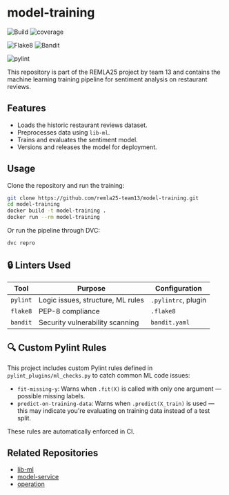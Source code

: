 # model-training

![Build](https://github.com/remla25-team13/model-training/actions/workflows/quality.yml/badge.svg)
![coverage](https://img.shields.io/badge/Coverage-unknown-lightgrey)

<!--still need to be done dynamically!-->
![Flake8](https://img.shields.io/badge/code%20style-flake8-blue)
![Bandit](https://img.shields.io/badge/security-bandit-yellow)

![pylint](https://img.shields.io/badge/PyLint-7.34-yellow?logo=python![pylint](https://img.shields.io/badge/PyLint-10.00-blue?logo=python![pylint](https://img.shields.io/badge/PyLint-10.00-brightgreen?logo=python![pylint](https://img.shields.io/badge/PyLint-10.00-brightgreen?logo=python![pylint](https://img.shields.io/badge/PyLint-NA-lightgrey?logo=python&logoColor=white)logoColor=white)logoColor=white)logoColor=white)logoColor=white)



This repository is part of the REMLA25 project by team 13 and contains the machine learning training pipeline for sentiment analysis on restaurant reviews.

## Features
- Loads the historic restaurant reviews dataset.
- Preprocesses data using `lib-ml`.
- Trains and evaluates the sentiment model.
- Versions and releases the model for deployment.

## Usage
Clone the repository and run the training:

```bash
git clone https://github.com/remla25-team13/model-training.git
cd model-training
docker build -t model-training .
docker run --rm model-training
```

Or run the pipeline through DVC:
```bash
dvc repro
```

## 🔒 Linters Used

| Tool     | Purpose                            | Configuration        |
|----------|------------------------------------|-----------------------|
| `pylint` | Logic issues, structure, ML rules  | `.pylintrc`, plugin   |
| `flake8` | PEP-8 compliance                   | `.flake8`             |
| `bandit` | Security vulnerability scanning    | `bandit.yaml`         |

## 🔍 Custom Pylint Rules

This project includes custom Pylint rules defined in `pylint_plugins/ml_checks.py` to catch common ML code issues:

- `fit-missing-y`: Warns when `.fit(X)` is called with only one argument — possible missing labels.
- `predict-on-training-data`: Warns when `.predict(X_train)` is used — this may indicate you're evaluating on training data instead of a test split.

These rules are automatically enforced in CI.

## Related Repositories
- [lib-ml](https://github.com/remla25-team13/lib-ml)
- [model-service](https://github.com/remla25-team13/model-service)
- [operation](https://github.com/remla25-team13/operation)